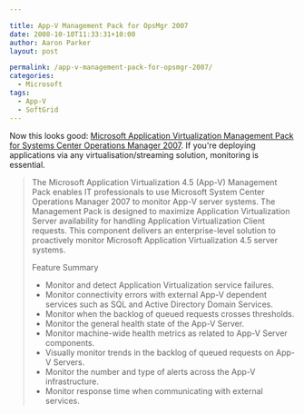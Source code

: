 ```yaml
---

title: App-V Management Pack for OpsMgr 2007
date: 2008-10-10T11:33:31+10:00
author: Aaron Parker
layout: post

permalink: /app-v-management-pack-for-opsmgr-2007/
categories:
  - Microsoft
tags:
  - App-V
  - SoftGrid
---
```

Now this looks good: [Microsoft Application Virtualization Management Pack for Systems Center Operations Manager 2007](http://www.microsoft.com/downloads/details.aspx?FamilyID=82b0397f-fac8-4c5a-b906-e87d0e57982a&DisplayLang=en). If you're deploying applications via any virtualisation/streaming solution, monitoring is essential.

> The Microsoft Application Virtualization 4.5 (App-V) Management Pack enables IT professionals to use Microsoft System Center Operations Manager 2007 to monitor App-V server systems. The Management Pack is designed to maximize Application Virtualization Server availability for handling Application Virtualization Client requests. This component delivers an enterprise-level solution to proactively monitor Microsoft Application Virtualization 4.5 server systems.
> 
> Feature Summary
> 
>   * Monitor and detect Application Virtualization service failures. 
>   * Monitor connectivity errors with external App-V dependent services such as SQL and Active Directory Domain Services. 
>   * Monitor when the backlog of queued requests crosses thresholds. 
>   * Monitor the general health state of the App-V Server. 
>   * Monitor machine-wide health metrics as related to App-V Server components. 
>   * Visually monitor trends in the backlog of queued requests on App-V Servers. 
>   * Monitor the number and type of alerts across the App-V infrastructure. 
>   * Monitor response time when communicating with external services. 